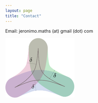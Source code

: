 ```yaml
---
layout: page
title: "Contact"
---
```


Email: jeronimo.maths (at) gmail (dot) com

<!--Address: Department of Mathematics (20.30) Room 1.012, Englerstraße 2, 76131 Karlsruhe , Germany.-->

<!--[Institutional website]( https://www.math.kit.edu/iag2/~garcia/en)-->

<img src="/Thin.png" width="220" height="190"> 
